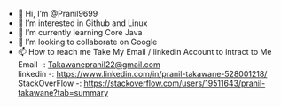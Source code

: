 - 👋 Hi, I’m @Pranil9699
- 👀 I’m interested in Github and Linux 
- 🌱 I’m currently learning Core Java
- 💞️ I’m looking to collaborate on Google
- 📫 How to reach me Take My Email / linkedin Account to intract to Me                              
Email -: Takawanepranil22@gmail.com                                                         
linkedin -: https://www.linkedin.com/in/pranil-takawane-528001218/                                                                             
StackOverFlow -: https://stackoverflow.com/users/19511643/pranil-takawane?tab=summary                                                         
